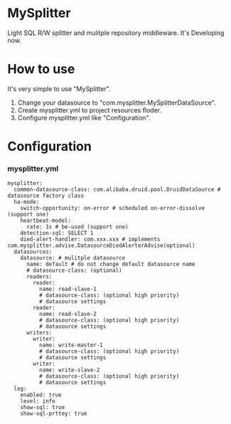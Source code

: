 # MySplitter
Light SQL R/W splitter and mulitple repository middleware. It's Developing now.

# How to use
It's very simple to use "MySplitter". 
1. Change your datasource to "com.mysplitter.MySplitterDataSource".
2. Create mysplitter.yml to project resources floder.
3. Configure mysplitter.yml like "Configuration".

# Configuration
### mysplitter.yml
```
mysplitter:
  common-datasource-class: com.alibaba.druid.pool.DruidDataSource # datasource factory class
  ha-mode:
    switch-opportunity: on-error # scheduled on-error-dissolve (support one)
    heartbeat-model: 
      rate: 1s # be-used (support one)
    detection-sql: SELECT 1
    died-alert-handler: com.xxx.xxx # implements com.mysplitter.advise.DatasourceDiedAlerterAdvise(optional)
  datasources: 
    datasource: # mulitple datasource
      name: default # do not change default datasource name
      # datasource-class: (optional)
      readers:
        reader:
          name: read-slave-1
          # datasource-class: (optional high priority)
          # datasource settings
        reader:
          name: read-slave-2
          # datasource-class: (optional high priority)
          # datasource settings
      writers:
        writer:
          name: write-master-1
          # datasource-class: (optional high priority)
          # datasource settings
        writer:
          name: write-slave-2
          # datasource-class: (optional high priority)
          # datasource settings
  log:
    enabled: true
    level: info
    show-sql: true
    show-sql-prttey: true
```
